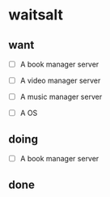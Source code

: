 # waitsalt

## want
- [ ] A book manager server
- [ ] A video manager server
- [ ] A music manager server
- [ ] A OS


## doing
- [ ] A book manager server

## done
